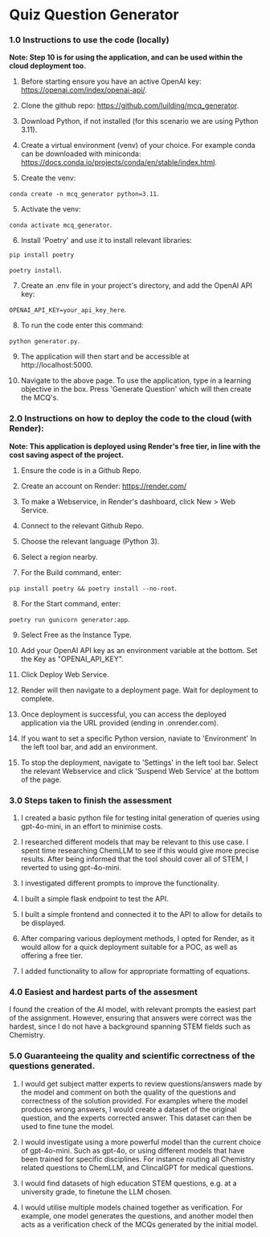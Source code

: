 
# Quiz Question Generator

### 1.0 Instructions to use the code (locally)
**Note: Step 10 is for using the application, and can be used within the cloud deployment too.**
1) Before starting ensure you have an active OpenAI key: https://openai.com/index/openai-api/.

2) Clone the github repo: https://github.com/luilding/mcq_generator.

3) Download Python, if not installed (for this scenario we are using Python 3.11).

4) Create a virtual environment (venv) of your choice. For example conda can be downloaded with miniconda: https://docs.conda.io/projects/conda/en/stable/index.html.

5) Create the venv:

`conda create -n mcq_generator python=3.11`.

5) Activate the venv:

`conda activate mcq_generator`.

6) Install 'Poetry' and use it to install relevant libraries:

`pip install poetry`

`poetry install`.


7) Create an .env file in your project's directory, and add the OpenAI API key:

`OPENAI_API_KEY=your_api_key_here`.

8) To run the code enter this command:

`python generator.py`.

9) The application will then start and be accessible at http://localhost:5000.

10) Navigate to the above page. To use the application, type in a learning objective in the box. Press 'Generate Question' which will then create the MCQ's.

### 2.0 Instructions on how to deploy the code to the cloud (with Render):
**Note: This application is deployed using Render's free tier, in line with the cost saving aspect of the project.**

1) Ensure the code is in a Github Repo.

2) Create an account on Render: https://render.com/

3) To make a Webservice, in Render's dashboard, click New > Web Service.

4) Connect to the relevant Github Repo.

5) Choose the relevant language (Python 3).

6) Select a region nearby.

7) For the Build command, enter: 

`pip install poetry && poetry install --no-root`.

8) For the Start command, enter:

 `poetry run gunicorn generator:app`.

9) Select Free as the Instance Type.

10) Add your OpenAI API key as an environment variable at the bottom. Set the Key as "OPENAI_API_KEY".

11) Click Deploy Web Service.

12) Render will then navigate to a deployment page. Wait for deployment to complete.

13) Once deployment is successful, you can access the deployed application via the URL provided (ending in .onrender.com).

14) If you want to set a specific Python version, naviate to 'Environment' In the left tool bar, and add an environment.

14) To stop the deployment, navigate to 'Settings' in the left tool bar. Select the relevant Webservice and click 'Suspend Web Service' at the bottom of the page.


### 3.0 Steps taken to finish the assessment
1) I created a basic python file for testing inital generation of queries using gpt-4o-mini, in an effort to minimise costs.

2) I researched different models that may be relevant to this use case. I spent time researching ChemLLM to see if this would give more precise results. After being informed that the tool should cover all of STEM, I reverted to using gpt-4o-mini.

3) I investigated different prompts to improve the functionality.

4) I built a simple flask endpoint to test the API.

5) I built a simple frontend and connected it to the API to allow for details to be displayed.

6) After comparing various deployment methods, I opted for Render, as it would allow for a quick deployment suitable for a POC, as well as offering a free tier.

7) I added functionality to allow for appropriate formatting of equations.


### 4.0 Easiest and hardest parts of the assesment

I found the creation of the AI model, with relevant prompts the easiest part of the assignment. However, ensuring that answers were correct was the hardest, since I do not have a background spanning STEM fields such as Chemistry.

### 5.0 Guaranteeing the quality and scientific correctness of the questions generated.

1) I would get subject matter experts to review questions/answers made by the model and comment on both the quality of the questions and correctness of the solution provided. For examples where the model produces wrong answers, I would create a dataset of the original question, and the experts corrected answer. This dataset can then be used to fine tune the model.

2) I would investigate using a more powerful model than the current choice of gpt-4o-mini. Such as gpt-4o, or using different models that have been trained for specific disciplines. For instance routing all Chemistry related questions to ChemLLM, and ClincalGPT for medical questions.

2) I would find datasets of high education STEM questions, e.g. at a university grade, to finetune the LLM chosen.

4) I would utilise multiple models chained together as verification. For example, one model generates the questions, and another model then acts as a verification check of the MCQs generated by the initial model.